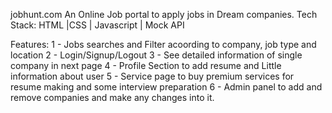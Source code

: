 jobhunt.com
An Online Job portal to apply jobs in Dream companies.
Tech Stack: HTML |CSS | Javascript | Mock API

Features:
1 - Jobs searches and Filter acoording to company, job type and location
2 - Login/Signup/Logout
3 - See detailed information of single company in next page
4 - Profile Section to add resume and Little information about user
5 - Service page to buy premium services for resume making and some interview preparation
6 - Admin panel to add and remove companies and make any changes into it.


